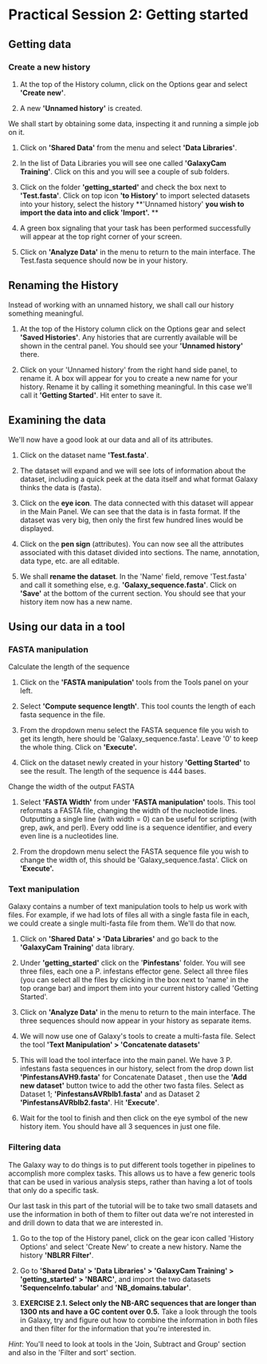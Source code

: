 # Practical Session 2: Getting started

## Getting data

### Create a new history

1. At the top of the History column, click on the Options gear and select **'Create new'**.

2. A new **'Unnamed history'** is created.

We shall start by obtaining some data, inspecting it and running a simple job on it.

1. Click on **'Shared Data'** from the menu and select **'Data Libraries'**.

2. In the list of Data Libraries you will see one called **'GalaxyCam Training'**. Click on this and you will see a couple of sub folders.

3. Click on the folder **'getting_started'** and check the box next to **'Test.fasta'**. Click on top icon **'to History'** to import selected datasets into your history, select the history **'Unnamed history' **you wish to import the data into and click **'Import'**.** **

4. A green box signaling that your task has been performed successfully will appear at the top right corner of your screen.

5. Click on **'Analyze Data'** in the menu to return to the main interface. The Test.fasta sequence should now be in your history.

## Renaming the History

Instead of working with an unnamed history, we shall call our history something meaningful.

1. At the top of the History column click on the Options gear and select **'Saved Histories'**. Any histories that are currently available will be shown in the central panel. You should see your **'Unnamed history'** there.

2. Click on your 'Unnamed history' from the right hand side panel, to rename it. A box will appear for you to create a new name for your history. Rename it by calling it something meaningful. In this case we'll call it **'Getting Started'**. Hit enter to save it.

## Examining the data

We'll now have a good look at our data and all of its attributes.

1. Click on the dataset name **'Test.fasta'**.

2. The dataset will expand and we will see lots of information about the dataset, including a quick peek at the data itself and what format Galaxy thinks the data is (fasta).

3. Click on the **eye icon**. The data connected with this dataset will appear in the Main Panel. We can see that the data is in fasta format. If the dataset was very big, then only the first few hundred lines would be displayed.

4. Click on the **pen sign** (attributes). You can now see all the attributes associated with this dataset divided into sections. The name, annotation, data type, etc. are all editable.

5. We shall **rename the dataset**. In the 'Name' field, remove 'Test.fasta' and call it something else, e.g. **'Galaxy_sequence.fasta'**. Click on **'Save'** at the bottom of the current section. You should see that your history item now has a new name.

## Using our data in a tool

### FASTA manipulation

Calculate the length of the sequence

1. Click on the **'FASTA manipulation'** tools from the Tools panel on your left.

2. Select **'Compute sequence length'**. This tool counts the length of each fasta sequence in the file.

3. From the dropdown menu select the FASTA sequence file you wish to get its length, here should be 'Galaxy_sequence.fasta'. Leave '0' to keep the whole thing. Click on **'Execute'.**

4. Click on the dataset newly created in your history **'Getting Started'** to see the result. The length of the sequence is 444 bases.

Change the width of the output FASTA

1. Select **'FASTA Width'** from under **'FASTA manipulation'** tools. This tool reformats a FASTA file, changing the width of the nucleotide lines. Outputting a single line (with width = 0) can be useful for scripting (with grep, awk, and perl). Every odd line is a sequence identifier, and every even line is a nucleotides line.

2. From the dropdown menu select the FASTA sequence file you wish to change the width of, this should be 'Galaxy_sequence.fasta'. Click on **'Execute'.**

### Text manipulation

Galaxy contains a number of text manipulation tools to help us work with files. For example, if we had lots of files all with a single fasta file in each, we could create a single multi-fasta file from them. We'll do that now.

1. Click on **'Shared Data' > 'Data Libraries'** and go back to the **'GalaxyCam Training'** data library.

2. Under **'getting_started'** click on the '**Pinfestans**' folder. You will see three files, each one a P. infestans effector gene. Select all three files (you can select all the files by clicking in the box next to 'name' in the top orange bar) and import them into your current history called 'Getting Started'.

3. Click on **'Analyze Data'** in the menu to return to the main interface. The three sequences should now appear in your history as separate items.

4. We will now use one of Galaxy's tools to create a multi-fasta file. Select the tool **'Text Manipulation' > 'Concatenate datasets'**

5. This will load the tool interface into the main panel. We have 3 P. infestans fasta sequences in our history, select from the drop down list **'PinfestansAVH9.fasta'** for Concatenate Dataset , then use the **'Add new dataset'** button twice to add the other two fasta files. Select as Dataset 1; **'PinfestansAVRblb1.fasta'** and as Dataset 2 **'PinfestansAVRblb2.fasta'**. Hit **'Execute'**.

6. Wait for the tool to finish and then click on the eye symbol of the new history item. You should have all 3 sequences in just one file.

### Filtering data

The Galaxy way to do things is to put different tools together in pipelines to accomplish more complex tasks. This allows us to have a few generic tools that can be used in various analysis steps, rather than having a lot of tools that only do a specific task.

Our last task in this part of the tutorial will be to take two small datasets and use the information in both of them to filter out data we're not interested in and drill down to data that we are interested in.

1. Go to the top of the History panel, click on the gear icon called 'History Options' and select 'Create New' to create a new history. Name the history **'NBLRR Filter'**.

2. Go to **'Shared Data' > 'Data Libraries' > 'GalaxyCam Training' > 'getting_started' > 'NBARC'**, and import the two datasets **'SequenceInfo.tabular'** and **'NB_domains.tabular'**.

3. **EXERCISE 2.1. Select only the NB-ARC sequences that are longer than 1300 nts and have a GC content over 0.5.** Take a look through the tools in Galaxy, try and figure out how to combine the information in both files and then filter for the information that you're interested in.

*Hint*: You'll need to look at tools in the 'Join, Subtract and Group' section and also in the 'Filter and sort' section.
